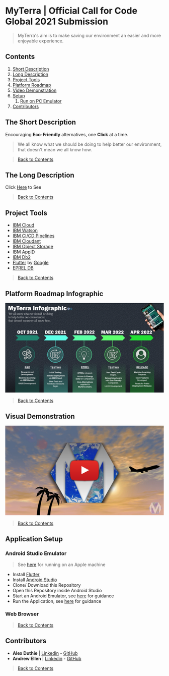 # MyTerra | Official Call for Code Global 2021 Submission

> MyTerra's aim is to make saving our environment an easier and more enjoyable experience.

## Contents

1. [Short Description](#the-short-description)
1. [Long Description](#the-long-description)
1. [Project Tools](#project-tools)
1. [Platform Roadmap](#platform-roadmap-infographic)
1. [Video Demonstration](#visual-demonstration)
1. [Setup](#application-setup)
    1. [Run on PC Emulator](#android-studio-emulator)
1. [Contributors](#contributors)

## The Short Description

Encouraging **Eco-Friendly** alternatives, one **Click** at a time.

> We all know what we should be doing to help better our environment, that doesn't mean we all know how.

> [Back to Contents](#contents)

## The Long Description

Click [Here](_docs/LONG_DESCRIPTION.md) to See

> [Back to Contents](#contents)

## Project Tools

* [IBM Cloud](https://www.ibm.com/uk-en/cloud)
* [IBM Watson](https://www.ibm.com/uk-en/watson)
* [IBM CI/CD Pipelines](https://www.ibm.com/garage/method/practices/deliver/tool_delivery_pipeline/)
* [IBM Cloudant](https://www.ibm.com/cloud/cloudant)
* [IBM Object Storage](https://www.ibm.com/uk-en/cloud/object-storage)
* [IBM AppID](https://www.ibm.com/uk-en/cloud/app-id)
* [IBM Db2](https://www.ibm.com/uk-en/analytics/db2)
* [Flutter](https://flutter.dev/) by [Google](https://google.com)
* [EPREL DB](https://ec.europa.eu/info/energy-climate-change-environment/standards-tools-and-labels/products-labelling-rules-and-requirements/energy-label-and-ecodesign/product-database_en)

> [Back to Contents](#contents)

## Platform Roadmap Infographic

![Infographic Timeline](_docs/infographic.png)

> [Back to Contents](#contents)

## Visual Demonstration

[![Video Demo](_docs/thumbnail.png)](https://www.youtube.com/watch?v=vSEEksrnpGY)

> [Back to Contents](#contents)

## Application Setup

### Android Studio Emulator

> See [here](https://www.youtube.com/watch?v=hTk2DojxcEM) for running on an Apple machine

* Install [Flutter](https://flutter.dev/docs/get-started/install)
* Install [Android Studio](https://developer.android.com/studio)
* Clone/ Download this Repository
* Open this Repository inside Android Studio
* Start an Android Emulator, see [here](https://docs.expo.io/workflow/android-studio-emulator/) for guidance
* Run the Application, see [here](https://developer.android.com/training/basics/firstapp/running-app) for guidance

### Web Browser



> [Back to Contents](#contents)

## Contributors

* **Alex Duthie** | <a href="https://www.linkedin.com/in/alexduthielnkdn/">Linkedin</a> - <a href="https://github.com/AlexDuthie">GitHub</a >
* **Andrew Ellen** | <a href="https://www.linkedin.com/in/andrew-ellen-3719361b5/">Linkedin</a> - <a href="https://github.com/AndrewEllen">GitHub</a>

> [Back to Contents](#contents)